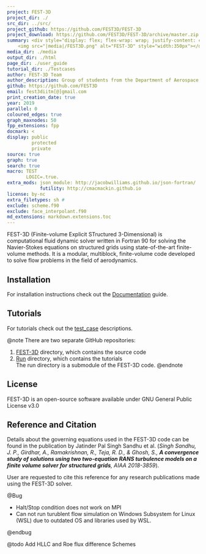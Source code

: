 ```yaml
---
project: FEST-3D
project_dir: ./
src_dir: ../src/
project_github: https://github.com/FEST3D/FEST-3D
project_download: https://github.com/FEST3D/FEST-3D/archive/master.zip
summary: <div style="display: flex; flex-wrap: wrap; justify-content: center; align-items:center">
    <img src="|media|/FEST3D.png" alt="FEST-3D" style="width:350px"></div>
media_dir: ./media
output_dir: ./html
page_dir: ./user_guide
tutorial_dir: ./Testcases
author: FEST-3D Team
author_description: Group of students from the Department of Aerospace Engineering at Indian Institute of Technology Madras (IITM), Chennai (600036), India.
github: https://github.com/FEST3D
email: fest3diitm[@]gmail.com
print_creation_date: true
year: 2019
parallel: 0
coloured_edges: true
graph_maxnodes: 50
fpp_extensions: fpp
docmark: <
display: public
         protected
         private
source: true
graph: true
search: true
macro: TEST
       LOGIC=.true.
extra_mods: json_module: http://jacobwilliams.github.io/json-fortran/
            futility: http://cmacmackin.github.io
license: by-nc
extra_filetypes: sh #
exclude: scheme.f90
exclude: face_interpolant.f90
md_extensions: markdown.extensions.toc
---
```


FEST-3D (Finite-volume Explicit STructured 3-Dimensional) is computational fluid dynamic solver written in Fortran 90 for solving the Navier-Stokes equations on structured grids using state-of-the-art finite-volume  methods. It is a modular, multiblock, finite-volume code developed to solve flow problems  in the field of aerodynamics.

## Installation
For installation instructions check out the [Documentation](./page/01_install.html) guide.

## Tutorials
For tutorials check out the [test_case](./page/05_tutorials/index.html) descriptions.

@note
There are two separate GitHub repositories:<br>
1. <a href="https://github.com/FEST3D/FEST-3D" target="_blank">FEST-3D<a> directory, which contains the source code<br>
2. <a href="https://github.com/FEST3D/run" target="_blank">Run</a> directory, which contains the tutorials<br>
The run directory is a submodule of the FEST-3D code.
@endnote

## License
FEST-3D is an open-source software available under GNU General Public License v3.0

## Reference and Citation
Details about the governing equations used in the FEST-3D code can be found in the publication by Jatinder Pal Singh Sandhu et al. (_Singh Sandhu, J. P., Girdhar, A., Ramakrishnan, R., Teja, R. D., & Ghosh, S., **A convergence study of solutions using two two-equation RANS turbulence models on a finite volume solver for structured grids**, AIAA 2018-3859_).

User are requested to cite this reference for any research publications made using the FEST-3D solver.


@Bug

  - Halt/Stop condition does not work on MPI
  - Can not run turublent flow simulation on Windows Subsystem for Linux (WSL) due to outdated OS and libraries used by WSL.

@endbug

@todo
Add HLLC and Roe flux difference Schemes
